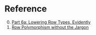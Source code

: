 # Reference

0. [Part 6a: Lowering Row Types, Evidently](https://thunderseethe.dev/posts/lowering-rows-intro/)
1. [Row Polymorphism without the Jargon](https://jadon.io/blog/row-polymorphism)

